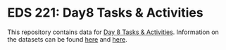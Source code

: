 # EDS 221: Day8 Tasks & Activities

This repository contains data for [Day 8 Tasks & Activities](https://eds-221-programming-essentials.github.io/course-materials/eod-practice/eod-day8.html). Information on the datasets can be found [here](https://github.com/rfordatascience/tidytuesday/tree/master/data/2019/2019-01-15) and [here](https://data.sfgov.org/Energy-and-Environment/San-Francisco-Communitywide-Greenhouse-Gas-Invento/btm4-e4ak/about_data).
